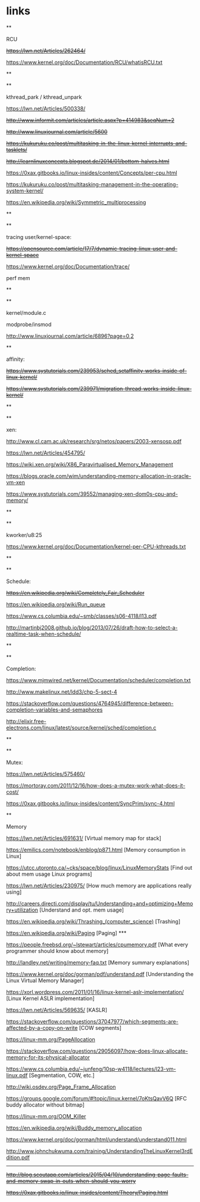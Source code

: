 # links

**

RCU

<s>https://lwn.net/Articles/262464/</s>

https://www.kernel.org/doc/Documentation/RCU/whatisRCU.txt

**


**

kthread_park / kthread_unpark

https://lwn.net/Articles/500338/

<s>http://www.informit.com/articles/article.aspx?p=414983&seqNum=2</s>

<s>http://www.linuxjournal.com/article/5600</s>

<s>https://kukuruku.co/post/multitasking-in-the-linux-kernel-interrupts-and-tasklets/</s>

<s>http://learnlinuxconcepts.blogspot.de/2014/01/bottom-halves.html</s>

https://0xax.gitbooks.io/linux-insides/content/Concepts/per-cpu.html

https://kukuruku.co/post/multitasking-management-in-the-operating-system-kernel/

https://en.wikipedia.org/wiki/Symmetric_multiprocessing


**

**

tracing user/kernel-space:

<s>https://opensource.com/article/17/7/dynamic-tracing-linux-user-and-kernel-space</s>

https://www.kernel.org/doc/Documentation/trace/

perf mem

**

**

kernel/module.c

modprobe/insmod

http://www.linuxjournal.com/article/6896?page=0,2


**

affinity:

<s>https://www.systutorials.com/239953/sched_setaffinity-works-inside-of-linux-kernel/</s>

<s>https://www.systutorials.com/239971/migration-thread-works-inside-linux-kernel/</s>

**

** 

xen:

http://www.cl.cam.ac.uk/research/srg/netos/papers/2003-xensosp.pdf

https://lwn.net/Articles/454795/

https://wiki.xen.org/wiki/X86_Paravirtualised_Memory_Management

https://blogs.oracle.com/wim/understanding-memory-allocation-in-oracle-vm-xen

https://www.systutorials.com/39552/managing-xen-dom0s-cpu-and-memory/

**

** 

kworker/u8:25

https://www.kernel.org/doc/Documentation/kernel-per-CPU-kthreads.txt

**

**

Schedule:

<s>https://en.wikipedia.org/wiki/Completely_Fair_Scheduler</s>

https://en.wikipedia.org/wiki/Run_queue

https://www.cs.columbia.edu/~smb/classes/s06-4118/l13.pdf

http://martinbj2008.github.io/blog/2013/07/26/draft-how-to-select-a-realtime-task-when-schedule/

**

** 

Completion:

https://www.mjmwired.net/kernel/Documentation/scheduler/completion.txt

http://www.makelinux.net/ldd3/chp-5-sect-4

https://stackoverflow.com/questions/4764945/difference-between-completion-variables-and-semaphores

http://elixir.free-electrons.com/linux/latest/source/kernel/sched/completion.c

**

**

Mutex:

https://lwn.net/Articles/575460/

https://mortoray.com/2011/12/16/how-does-a-mutex-work-what-does-it-cost/

https://0xax.gitbooks.io/linux-insides/content/SyncPrim/sync-4.html

**

Memory

https://lwn.net/Articles/691631/ [Virtual memory map for stack]

https://emilics.com/notebook/enblog/p871.html [Memory consumption in Linux]

https://utcc.utoronto.ca/~cks/space/blog/linux/LinuxMemoryStats [Find out about mem usage Linux programs]

https://lwn.net/Articles/230975/ [How much memory are applications really using]

http://careers.directi.com/display/tu/Understanding+and+optimizing+Memory+utilization [Understand and opt. mem usage]

https://en.wikipedia.org/wiki/Thrashing_(computer_science) [Trashing]

https://en.wikipedia.org/wiki/Paging [Paging] ***

https://people.freebsd.org/~lstewart/articles/cpumemory.pdf [What every programmer should know about memory]

http://landley.net/writing/memory-faq.txt [Memory summary explanations]

https://www.kernel.org/doc/gorman/pdf/understand.pdf [Understanding the Linux Virtual Memory Manager]

https://xorl.wordpress.com/2011/01/16/linux-kernel-aslr-implementation/ [Linux Kernel ASLR implementation]

https://lwn.net/Articles/569635/ [KASLR]

https://stackoverflow.com/questions/37047977/which-segments-are-affected-by-a-copy-on-write [COW segments]

https://linux-mm.org/PageAllocation

https://stackoverflow.com/questions/29056097/how-does-linux-allocate-memory-for-its-physical-allocator

https://www.cs.columbia.edu/~junfeng/10sp-w4118/lectures/l23-vm-linux.pdf [Segmentation, COW, etc.]

http://wiki.osdev.org/Page_Frame_Allocation

https://groups.google.com/forum/#!topic/linux.kernel/7oKtsQavV6Q [RFC buddy allocator without bitmap]

https://linux-mm.org/OOM_Killer

https://en.wikipedia.org/wiki/Buddy_memory_allocation

https://www.kernel.org/doc/gorman/html/understand/understand011.html

http://www.johnchukwuma.com/training/UnderstandingTheLinuxKernel3rdEdition.pdf



*****
<s>http://blog.scoutapp.com/articles/2015/04/10/understanding-page-faults-and-memory-swap-in-outs-when-should-you-worry</s>

<s>https://0xax.gitbooks.io/linux-insides/content/Theory/Paging.html</s>


